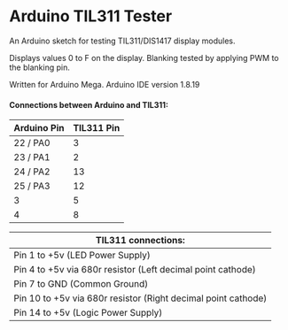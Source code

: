 # Arduino TIL311 Tester
An Arduino sketch for testing TIL311/DIS1417 display modules.

  Displays values 0 to F on the display.
  Blanking tested by applying PWM to the blanking pin.

  Written for Arduino Mega.
  Arduino IDE version 1.8.19
  
  #### Connections between Arduino and TIL311:
  
| Arduino Pin | TIL311 Pin |
|-------------|------------|
| 22 / PA0    | 3          |
| 23 / PA1    | 2          |
| 24 / PA2    | 13         |
| 25 / PA3    | 12         |
| 3           | 5          |
| 4           | 8          |

| TIL311 connections:                                           |
|---------------------------------------------------------------|
| Pin 1 to +5v (LED Power Supply)                               |
| Pin 4 to +5v via 680r resistor (Left decimal point cathode)   |
| Pin 7 to GND (Common Ground)                                  |
| Pin 10 to +5v via 680r resistor (Right decimal point cathode) |
| Pin 14 to +5v (Logic Power Supply)                            |
